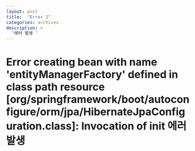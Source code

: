 ```yaml
---
layout: post
title:  "Error 1"
categories: archives
description: >
  '에러 발생 '
---
```


# Error creating bean with name 'entityManagerFactory' defined in class path resource [org/springframework/boot/autoconfigure/orm/jpa/HibernateJpaConfiguration.class]: Invocation of init  에러 발생 

### 